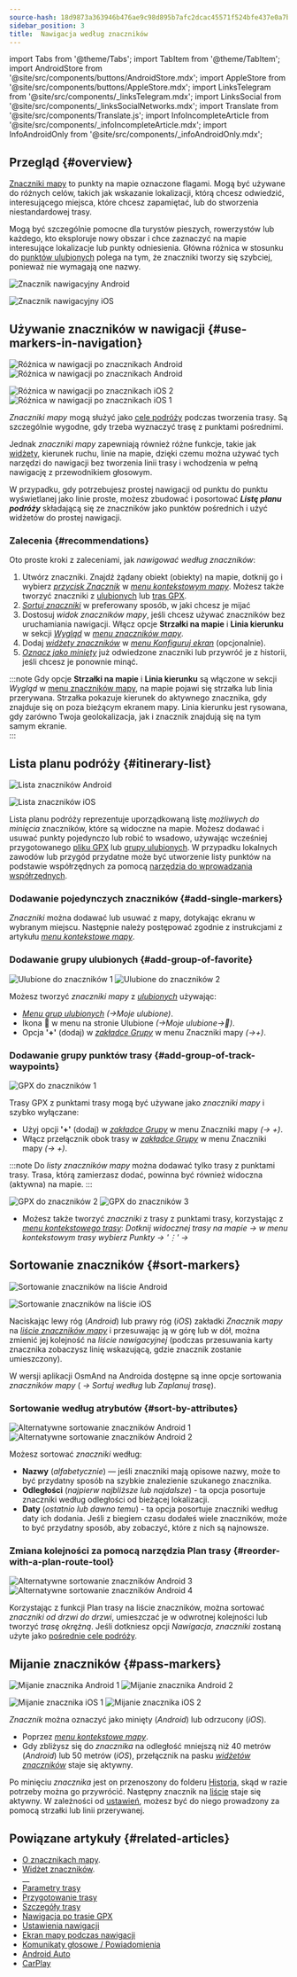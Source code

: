 ```yaml
---
source-hash: 18d9873a363946b476ae9c98d895b7afc2dcac45571f524bfe437e0a7bba8153
sidebar_position: 3
title:  Nawigacja według znaczników
---
```

import Tabs from '@theme/Tabs';
import TabItem from '@theme/TabItem';
import AndroidStore from '@site/src/components/buttons/AndroidStore.mdx';
import AppleStore from '@site/src/components/buttons/AppleStore.mdx';
import LinksTelegram from '@site/src/components/_linksTelegram.mdx';
import LinksSocial from '@site/src/components/_linksSocialNetworks.mdx';
import Translate from '@site/src/components/Translate.js';
import InfoIncompleteArticle from '@site/src/components/_infoIncompleteArticle.mdx';
import InfoAndroidOnly from '@site/src/components/_infoAndroidOnly.mdx';




## Przegląd {#overview}

[Znaczniki mapy](../../personal/markers.md) to punkty na mapie oznaczone flagami. Mogą być używane do różnych celów, takich jak wskazanie lokalizacji, którą chcesz odwiedzić, interesującego miejsca, które chcesz zapamiętać, lub do stworzenia niestandardowej trasy.  

Mogą być szczególnie pomocne dla turystów pieszych, rowerzystów lub każdego, kto eksploruje nowy obszar i chce zaznaczyć na mapie interesujące lokalizacje lub punkty odniesienia. Główna różnica w stosunku do [punktów ulubionych](../../personal/favorites.md) polega na tym, że znaczniki tworzy się szybciej, ponieważ nie wymagają one nazwy.

<Tabs groupId="operating-systems" queryString="current-os">

<TabItem value="android" label="Android">  

![Znacznik nawigacyjny Android](@site/static/img/navigation/marker/navigation_marker_android.png)

</TabItem>

<TabItem value="ios" label="iOS">

![Znacznik nawigacyjny iOS](@site/static/img/navigation/marker/navigation_marker_ios.png)

</TabItem>

</Tabs>


## Używanie znaczników w nawigacji {#use-markers-in-navigation}

<Tabs groupId="operating-systems" queryString="current-os">

<TabItem value="android" label="Android">  

 ![Różnica w nawigacji po znacznikach Android](@site/static/img/navigation/marker/markers_ex_andr_2.png) ![Różnica w nawigacji po znacznikach Android](@site/static/img/navigation/marker/markers_ex_andr_1.png)

</TabItem>

<TabItem value="ios" label="iOS">

![Różnica w nawigacji po znacznikach iOS 2](@site/static/img/navigation/marker/markers_ex_ios_2.png) ![Różnica w nawigacji po znacznikach iOS 1](@site/static/img/navigation/marker/markers_ex_ios_1.png)

</TabItem>

</Tabs>

*Znaczniki mapy* mogą służyć jako [cele podróży](./route-navigation#set-destinations) podczas tworzenia trasy. Są szczególnie wygodne, gdy trzeba wyznaczyć trasę z punktami pośrednimi.

Jednak *znaczniki mapy* zapewniają również różne funkcje, takie jak [widżety](../../widgets/markers.md), kierunek ruchu, linie na mapie, dzięki czemu można używać tych narzędzi do nawigacji bez tworzenia linii trasy i wchodzenia w pełną nawigację z przewodnikiem głosowym.

W przypadku, gdy potrzebujesz prostej nawigacji od punktu do punktu wyświetlanej jako linie proste, możesz zbudować i posortować ***Listę planu podróży*** składającą się ze znaczników jako punktów pośrednich i użyć widżetów do prostej nawigacji.


### Zalecenia {#recommendations}

Oto proste kroki z zaleceniami, jak *nawigować według znaczników*:

1. Utwórz znaczniki. Znajdź żądany obiekt (obiekty) na mapie, dotknij go i wybierz *[przycisk Znacznik](../../personal/markers.md#add--edit-markers)* w *[menu kontekstowym mapy](../../map/map-context-menu.md#add--edit-marker)*. Możesz także tworzyć znaczniki z [ulubionych](#add-group-of-favorite) lub [tras GPX](#add-group-of-track-waypoints).
2. [*Sortuj znaczniki*](#sort-markers) w preferowany sposób, w jaki chcesz je mijać
3. Dostosuj *widok znaczników mapy*, jeśli chcesz używać znaczników bez uruchamiania nawigacji. Włącz opcje **Strzałki na mapie** i **Linia kierunku** w sekcji *[Wygląd](../../personal/markers.md#appearance-on-the-map)* w *[menu znaczników mapy](../../personal/markers.md#actions)*.
4. Dodaj *[widżety znaczników](../../personal/markers.md#markers)* w *[menu Konfiguruj ekran](../../widgets/configure-screen.md)* (opcjonalnie).
5. [*Oznacz jako minięty*](#pass-markers) już odwiedzone znaczniki lub przywróć je z historii, jeśli chcesz je ponownie minąć.

:::note
Gdy opcje **Strzałki na mapie** i **Linia kierunku** są włączone w sekcji *Wygląd* w [menu znaczników mapy](../../personal/markers.md#appearance-on-the-map), na mapie pojawi się strzałka lub linia przerywana. Strzałka pokazuje kierunek do aktywnego znacznika, gdy znajduje się on poza bieżącym ekranem mapy. Linia kierunku jest rysowana, gdy zarówno Twoja geolokalizacja, jak i znacznik znajdują się na tym samym ekranie.  
:::


## Lista planu podróży {#itinerary-list}

<Tabs groupId="operating-systems" queryString="current-os">

<TabItem value="android" label="Android">  

![Lista znaczników Android](@site/static/img/navigation/marker/markers_list_andr.png)

</TabItem>

<TabItem value="ios" label="iOS">

![Lista znaczników iOS](@site/static/img/navigation/marker/markers_list_ios.png)

</TabItem>

</Tabs>


Lista planu podróży reprezentuje uporządkowaną listę *możliwych do minięcia* znaczników, które są widoczne na mapie. Możesz dodawać i usuwać punkty pojedynczo lub robić to wsadowo, używając wcześniej przygotowanego [pliku GPX](#add-group-of-track-waypoints) lub [grupy ulubionych](#add-group-of-favorite). W przypadku lokalnych zawodów lub przygód przydatne może być utworzenie listy punktów na podstawie współrzędnych za pomocą [narzędzia do wprowadzania współrzędnych](../../plan-route/coordinate-input.md).


### Dodawanie pojedynczych znaczników {#add-single-markers}

*Znaczniki* można dodawać lub usuwać z mapy, dotykając ekranu w wybranym miejscu. Następnie należy postępować zgodnie z instrukcjami z artykułu *[menu kontekstowe mapy](../../map/map-context-menu.md#add--edit-marker)*.  


### Dodawanie grupy ulubionych {#add-group-of-favorite}

<InfoAndroidOnly />

![Ulubione do znaczników 1](@site/static/img/navigation/marker/markers_favorites_andr_3.png) ![Ulubione do znaczników 2](@site/static/img/navigation/marker/markers_favorites_andr_2.png)

Możesz tworzyć *znaczniki mapy* z *[ulubionych](../../personal/favorites.md)* używając:

- *[Menu grup ulubionych](../../personal/favorites.md#favorite-group-actions)* *(<Translate android="true" ids="shared_string_menu,shared_string_my_places"/>→Moje ulubione)*.
- Ikona &#128681; w menu na stronie Ulubione *(<Translate android="true" ids="shared_string_menu,shared_string_my_places"/>→Moje ulubione→&#128681;)*.
- Opcja **'+'** (dodaj) w *[zakładce Grupy](../../personal/markers.md#marker-groups)* w menu Znaczniki mapy *(<Translate android="true" ids="shared_string_menu,map_markers,shared_string_groups"/>→+)*.  


### Dodawanie grupy punktów trasy {#add-group-of-track-waypoints}

<InfoAndroidOnly />

![GPX do znaczników 1](@site/static/img/navigation/marker/track_to_markers_andr.png)

Trasy GPX z punktami trasy mogą być używane jako *znaczniki mapy* i szybko wyłączane:

- Użyj opcji **'+'** (dodaj) w *[zakładce Grupy](../../personal/markers.md#marker-groups)* w menu Znaczniki mapy *(<Translate android="true" ids="shared_string_menu,map_markers,shared_string_groups"/>→ +)*.
- Włącz przełącznik obok trasy w *[zakładce Grupy](../../personal/markers.md#marker-groups)* w menu Znaczniki mapy *(<Translate android="true" ids="shared_string_menu,map_markers,shared_string_groups"/>→ +)*.

:::note
Do *listy znaczników mapy* można dodawać tylko trasy z punktami trasy. Trasa, którą zamierzasz dodać, powinna być również widoczna (aktywna) na mapie.
:::

![GPX do znaczników 2](@site/static/img/navigation/marker/track_to_markers_andr_2.png) ![GPX do znaczników 3](@site/static/img/navigation/marker/track_to_markers_andr_3.png)

- Możesz także tworzyć *znaczniki* z trasy z punktami trasy, korzystając z *[menu kontekstowego trasy](../../map/tracks/track-context-menu.md#points--waypoints)*: *Dotknij widocznej trasy na mapie → w menu kontekstowym trasy wybierz Punkty → '&#8942;' → <Translate android="true" ids="add_group_to_markers"/>*


## Sortowanie znaczników {#sort-markers}

<Tabs groupId="operating-systems" queryString="current-os">

<TabItem value="android" label="Android">  

![Sortowanie znaczników na liście Android](@site/static/img/navigation/marker/sort_markers_andr.png)

</TabItem>

<TabItem value="ios" label="iOS">

![Sortowanie znaczników na liście iOS](@site/static/img/navigation/marker/sort_markers_ios.png)

</TabItem>

</Tabs>

Naciskając lewy róg (*Android*) lub prawy róg (*iOS*) zakładki *Znacznik mapy* na *[liście znaczników mapy](../../personal/markers.md#itinerary-list)* i przesuwając ją w górę lub w dół, można zmienić jej kolejność na *liście nawigacyjnej* (podczas przesuwania karty znacznika zobaczysz linię wskazującą, gdzie znacznik zostanie umieszczony).

W wersji aplikacji OsmAnd na Androida dostępne są inne opcje sortowania *znaczników mapy* (*<Translate android="true" ids="shared_string_menu,map_markers,shared_string_more"/> →* *Sortuj według* lub *Zaplanuj trasę*).


### Sortowanie według atrybutów {#sort-by-attributes}

<Tabs groupId="operating-systems" queryString="current-os">

<TabItem value="android" label="Android">  

![Alternatywne sortowanie znaczników Android 1](@site/static/img/navigation/marker/sorting_markers_andr_1.png) ![Alternatywne sortowanie znaczników Android 2](@site/static/img/navigation/marker/sorting_markers_andr_2.png)

</TabItem>

<TabItem value="ios" label="iOS">

<InfoAndroidOnly />

</TabItem>

</Tabs>

Możesz sortować *znaczniki* według:

- **Nazwy** (*alfabetycznie*) — jeśli znaczniki mają opisowe nazwy, może to być przydatny sposób na szybkie znalezienie szukanego znacznika.
- **Odległości** (*najpierw najbliższe lub najdalsze*) - ta opcja posortuje znaczniki według odległości od bieżącej lokalizacji.
- **Daty** (*ostatnio lub dawno temu*) - ta opcja posortuje znaczniki według daty ich dodania. Jeśli z biegiem czasu dodałeś wiele znaczników, może to być przydatny sposób, aby zobaczyć, które z nich są najnowsze.


### Zmiana kolejności za pomocą narzędzia Plan trasy {#reorder-with-a-plan-route-tool}

<InfoAndroidOnly />

![Alternatywne sortowanie znaczników Android 3](@site/static/img/navigation/marker/sorting_markers_andr_3.png) ![Alternatywne sortowanie znaczników Android 4](@site/static/img/navigation/marker/sorting_markers_andr_4.png)

Korzystając z funkcji Plan trasy na liście znaczników, można sortować *znaczniki* *od drzwi do drzwi*, umieszczać je w odwrotnej kolejności lub tworzyć *trasę okrężną*. Jeśli dotkniesz opcji *Nawigacja*, *znaczniki* zostaną użyte jako [pośrednie cele podróży](../setup/route-navigation.md#intermediate-destinations).


## Mijanie znaczników {#pass-markers}

<Tabs groupId="operating-systems" queryString="current-os">

<TabItem value="android" label="Android">  

![Mijanie znacznika Android 1](@site/static/img/navigation/marker/pass_markers_andr_1.png) ![Mijanie znacznika Android 2](@site/static/img/navigation/marker/pass_markers_andr_2.png)

</TabItem>

<TabItem value="ios" label="iOS">

![Mijanie znacznika iOS 1](@site/static/img/navigation/marker/pass_markers_ios_1.png) ![Mijanie znacznika iOS 2](@site/static/img/navigation/marker/pass_markers_ios_2.png)

</TabItem>

</Tabs>

*Znacznik* można oznaczyć jako minięty (*Android*) lub odrzucony (*iOS*).

- Poprzez *[menu kontekstowe mapy](../../map/map-context-menu.md#add--edit-marker)*.  
- Gdy zbliżysz się do *znacznika* na odległość mniejszą niż 40 metrów (*Android*) lub 50 metrów (*iOS*), przełącznik na pasku *[widżetów znaczników](../../widgets/markers.md#top-bar-widget)* staje się aktywny.  

Po minięciu *znacznika* jest on przenoszony do folderu [Historia](../../personal/markers.md#history), skąd w razie potrzeby można go przywrócić. Następny znacznik na [liście](#itinerary-list) staje się aktywny. W zależności od [ustawień](#use-markers-in-navigation), możesz być do niego prowadzony za pomocą strzałki lub linii przerywanej.


## Powiązane artykuły {#related-articles}

- [O znacznikach mapy](../../personal/markers.md).
- [Widżet znaczników](../../widgets/markers.md).  
__
- [Parametry trasy](../routing/osmand-routing.md#routing-types)
- [Przygotowanie trasy](./route-navigation.md)
- [Szczegóły trasy](./route-details.md)
- [Nawigacja po trasie GPX](./gpx-navigation.md)
- [Ustawienia nawigacji](../guidance/navigation-settings.md)
- [Ekran mapy podczas nawigacji](../guidance/map-during-navigation.md)
- [Komunikaty głosowe / Powiadomienia](../guidance/voice-navigation.md)
- [Android Auto](../auto-car.md)
- [CarPlay](../car-play.md)
